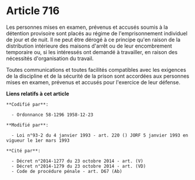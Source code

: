 # Article 716

Les personnes mises en examen, prévenus et accusés soumis à la détention provisoire sont placés au régime de l'emprisonnement
individuel de jour et de nuit. Il ne peut être dérogé à ce principe qu'en raison de la distribution intérieure des maisons
d'arrêt ou de leur encombrement temporaire ou, si les intéressés ont demandé à travailler, en raison des nécessités
d'organisation du travail.

Toutes communications et toutes facilités compatibles avec les exigences de la discipline et de la sécurité de la prison sont
accordées aux personnes mises en examen, prévenus et accusés pour l'exercice de leur défense.

**Liens relatifs à cet article**

	**Codifié par**:

	  - Ordonnance 58-1296 1958-12-23

	**Modifié par**:

	  - Loi n°93-2 du 4 janvier 1993 - art. 220 () JORF 5 janvier 1993 en vigueur le 1er mars 1993

	**Cité par**:

	  - Décret n°2014-1277 du 23 octobre 2014 - art. (V)
	  - Décret n°2014-1279 du 23 octobre 2014 - art. (VD)
	  - Code de procédure pénale - art. D67 (Ab)
